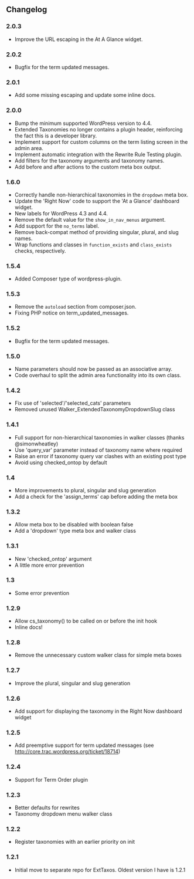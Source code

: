 
## Changelog ##

### 2.0.3 ###

* Improve the URL escaping in the At A Glance widget.

### 2.0.2 ###

* Bugfix for the term updated messages.

### 2.0.1 ###

* Add some missing escaping and update some inline docs.

### 2.0.0 ###

* Bump the minimum supported WordPress version to 4.4.
* Extended Taxonomies no longer contains a plugin header, reinforcing the fact this is a developer library.
* Implement support for custom columns on the term listing screen in the admin area.
* Implement automatic integration with the Rewrite Rule Testing plugin.
* Add filters for the taxonomy arguments and taxonomy names.
* Add before and after actions to the custom meta box output.

### 1.6.0 ###

* Correctly handle non-hierarchical taxonomies in the `dropdown` meta box.
* Update the 'Right Now' code to support the 'At a Glance' dashboard widget.
* New labels for WordPress 4.3 and 4.4.
* Remove the default value for the `show_in_nav_menus` argument.
* Add support for the `no_terms` label.
* Remove back-compat method of providing singular, plural, and slug names.
* Wrap functions and classes in `function_exists` and `class_exists` checks, respectively.

### 1.5.4 ###

* Added Composer type of wordpress-plugin.

### 1.5.3 ###

* Remove the `autoload` section from composer.json.
* Fixing PHP notice on term_updated_messages.

### 1.5.2 ###

* Bugfix for the term updated messages.

### 1.5.0 ###

* Name parameters should now be passed as an associative array.
* Code overhaul to split the admin area functionality into its own class.

### 1.4.2 ###
* Fix use of 'selected'/'selected_cats' parameters
* Removed unused Walker_ExtendedTaxonomyDropdownSlug class

### 1.4.1 ###
* Full support for non-hierarchical taxonomies in walker classes (thanks @simonwheatley)
* Use 'query_var' parameter instead of taxonomy name where required
* Raise an error if taxonomy query var clashes with an existing post type
* Avoid using checked_ontop by default

### 1.4 ###
* More improvements to plural, singular and slug generation
* Add a check for the 'assign_terms' cap before adding the meta box

### 1.3.2 ###
* Allow meta box to be disabled with boolean false
* Add a 'dropdown' type meta box and walker class

### 1.3.1 ###
* New 'checked_ontop' argument
* A little more error prevention

### 1.3 ###
* Some error prevention

### 1.2.9 ###
* Allow cs_taxonomy() to be called on or before the init hook
* Inline docs!

### 1.2.8 ###
* Remove the unnecessary custom walker class for simple meta boxes

### 1.2.7 ###
* Improve the plural, singular and slug generation

### 1.2.6 ###
* Add support for displaying the taxonomy in the Right Now dashboard widget

### 1.2.5 ###
* Add preemptive support for term updated messages (see http://core.trac.wordpress.org/ticket/18714)

### 1.2.4 ###
* Support for Term Order plugin

### 1.2.3 ###
* Better defaults for rewrites
* Taxonomy dropdown menu walker class

### 1.2.2 ###
* Register taxonomies with an earlier priority on init

### 1.2.1 ###
* Initial move to separate repo for ExtTaxos. Oldest version I have is 1.2.1
